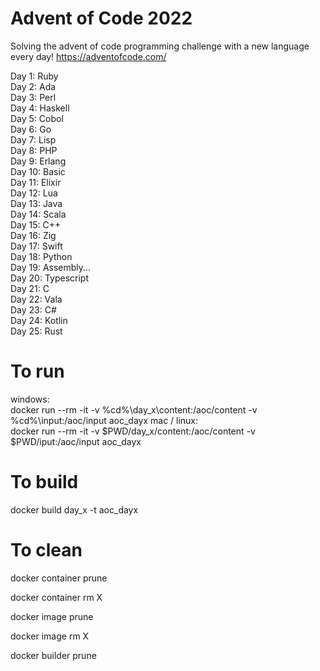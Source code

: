 # Advent of Code 2022
Solving the advent of code programming challenge with a new language every day!
https://adventofcode.com/

Day 1: Ruby  
Day 2: Ada  
Day 3: Perl  
Day 4: Haskell  
Day 5: Cobol  
Day 6: Go  
Day 7: Lisp  
Day 8: PHP  
Day 9: Erlang  
Day 10: Basic  
Day 11: Elixir  
Day 12: Lua  
Day 13: Java  
Day 14: Scala  
Day 15: C++  
Day 16: Zig  
Day 17: Swift  
Day 18: Python  
Day 19: Assembly...  
Day 20: Typescript  
Day 21: C  
Day 22: Vala  
Day 23: C#  
Day 24: Kotlin  
Day 25: Rust  


# To run
windows:  
docker run --rm -it -v %cd%\day_x\content:/aoc/content -v %cd%\input:/aoc/input aoc_dayx
mac / linux:  
docker run --rm -it -v $PWD/day_x/content:/aoc/content -v $PWD/iput:/aoc/input aoc_dayx

# To build
docker build day_x -t aoc_dayx

# To clean
docker container prune

docker container rm X

docker image prune

docker image rm X

docker builder prune